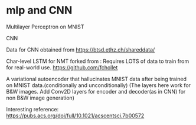 # mlp and CNN



Multilayer Perceptron on MNIST

CNN

Data for CNN obtained from 
https://btsd.ethz.ch/shareddata/

Char-level LSTM for NMT forked from :
Requires LOTS of data to train from for real-world use.
https://github.com/fchollet

A variational autoencoder that hallucinates MNIST data after being trained on MNIST data.(conditionally and unconditionally)
(The layers here work for B&W images. Add Conv2D layers for encoder and decoder(as in CNN) for non B&W image generation)

Interesting reference:
https://pubs.acs.org/doi/full/10.1021/acscentsci.7b00572
